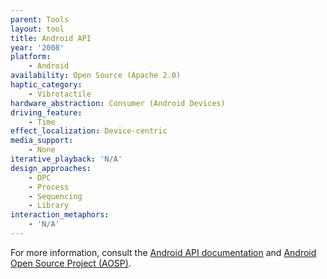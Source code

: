 ```yaml
---
parent: Tools
layout: tool
title: Android API
year: '2008'
platform:
    - Android
availability: Open Source (Apache 2.0)
haptic_category:
    - Vibrotactile
hardware_abstraction: Consumer (Android Devices)
driving_feature:
    - Time
effect_localization: Device-centric
media_support:
    - None
iterative_playback: 'N/A'
design_approaches:
    - DPC
    - Process
    - Sequencing
    - Library
interaction_metaphors:
    - 'N/A'
---
```

For more information, consult the [Android API documentation](https://source.android.com/devices/input/haptics/haptics-implement) and [Android Open Source Project (AOSP)](https://source.android.com/).
